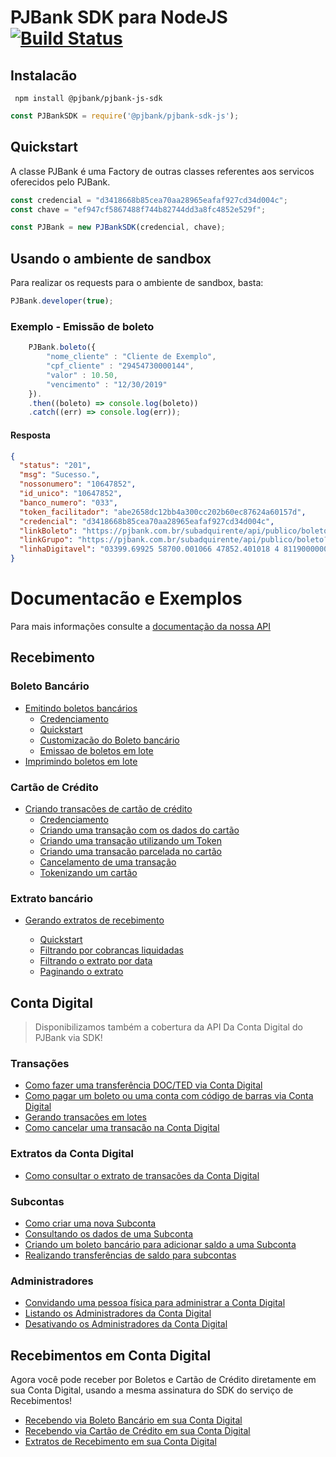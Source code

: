 # PJBank SDK para NodeJS   [![Build Status](https://travis-ci.org/pjbank/pjbank-js-sdk.svg?branch=master)](http://travis-ci.org/pjbank/pjbank-js-sdk)

## Instalacão

```
 npm install @pjbank/pjbank-js-sdk
```

```javascript
const PJBankSDK = require('@pjbank/pjbank-sdk-js');
```

## Quickstart

A classe PJBank é uma Factory de outras classes referentes aos servicos oferecidos pelo PJBank.

```javascript
const credencial = "d3418668b85cea70aa28965eafaf927cd34d004c";
const chave = "ef947cf5867488f744b82744dd3a8fc4852e529f";

const PJBank = new PJBankSDK(credencial, chave);
```

## Usando o ambiente de sandbox

Para realizar os requests para o ambiente de sandbox, basta:

```javascript
PJBank.developer(true);
```

### Exemplo - Emissão de boleto

```javascript
    PJBank.boleto({
        "nome_cliente" : "Cliente de Exemplo",
        "cpf_cliente" : "29454730000144",
        "valor" : 10.50,
        "vencimento" : "12/30/2019"
    }).    
    .then((boleto) => console.log(boleto))
    .catch((err) => console.log(err));

```

#### Resposta 

```json
{ 
  "status": "201",
  "msg": "Sucesso.",
  "nossonumero": "10647852",
  "id_unico": "10647852",
  "banco_numero": "033",
  "token_facilitador": "abe2658dc12bb4a300cc202b60ec87624a60157d",
  "credencial": "d3418668b85cea70aa28965eafaf927cd34d004c",
  "linkBoleto": "https://pjbank.com.br/subadquirente/api/publico/boleto?i=ac0e56cb6327716148026058dbd766405a956b81",
  "linkGrupo": "https://pjbank.com.br/subadquirente/api/publico/boleto?g=cea7286b0db4f1f950ed9725bcfad201f7e60e87",
  "linhaDigitavel": "03399.69925 58700.001066 47852.401018 4 81190000005050" 
}
```

# Documentacão e Exemplos

Para mais informações consulte a [documentação da nossa API](http://docs.pjbank.com.br)

## Recebimento

### Boleto Bancário 

* [Emitindo boletos bancários](docs/Recebimento/EmitirBoletoBancario.md) 
    * [Credenciamento](docs/Recebimento/EmitirBoletoBancario.md#Credenciamento)
    * [Quickstart](docs/Recebimento/EmitirBoletoBancario.md#Quickstart-com-o-Boleto-bancário)
    * [Customizacão do Boleto bancário](docs/Recebimento/EmitirBoletoBancario.md#Customizacao-do-Boleto-bancário)
    * [Emissao de boletos em lote](docs/Recebimento/EmitirBoletoBancario.md#Emissao-de-boletos-em-lotes)
* [Imprimindo boletos em lote](docs/Recebimento/ImpressaoBoletosEmLote.md)


### Cartão de Crédito 

* [Criando transacões de cartão de crédito](docs/Recebimento/TransacaoDeCartao.md) 
    * [Credenciamento](docs/Recebimento/TransacaoDeCartao.md#Credenciamento)
    * [Criando uma transação com os dados do cartão](docs/Recebimento/TransacaoDeCartao.md#quickstart-rapido)
    * [Criando uma transação utilizando um Token](docs/Recebimento/TransacaoDeCartao.md#gerando-uma-transacao-utilizando-um-token)
    
    * [Criando uma transacão parcelada no cartão](docs/Recebimento/TransacaoDeCartao.md#gerando-uma-transação-parcelada-no-cartão)
    * [Cancelamento de uma transação](docs/Recebimento/TransacaoDeCartao.md#cancelamento-de-uma-transacao)
    * [Tokenizando um cartão](docs/Recebimento/TransacaoDeCartao.md#tokenizando-um-cartao-de-credito)


### Extrato bancário

* [Gerando extratos de recebimento](docs/Recebimento/ExtratoBancario.md)

    * [Quickstart](docs/Recebimento/ExtratoBancario.md#quickstart-do-extrato)
    * [Filtrando por cobrancas liquidadas](docs/Recebimento/ExtratoBancario.md#filtrando-somente-por-cobrancas-liquidadas-no-extrato)
    * [Filtrando o extrato por data](docs/Recebimento/ExtratoBancario.md#filtrando-o-extrato-por-data)
    * [Paginando o extrato](docs/Recebimento/ExtratoBancario.md#paginando-o-extrato)


## Conta Digital 

> Disponibilizamos também a cobertura da API Da Conta Digital do PJBank via SDK! 


### Transações 

* [Como fazer uma transferência DOC/TED via Conta Digital](docs/ContaDigital/Transacoes.md#Gerando-uma-transacao-via-DOC/TED)
* [Como pagar um boleto ou uma conta com código de barras via Conta Digital](docs/ContaDigital/Transacoes.md#Pagando-uma-despesa-de-Linha-Digitavel)
* [Gerando transacões em lotes](docs/ContaDigital/Transacoes.md#Gerando-transacoes-em-lotes)
* [Como cancelar uma transacão na Conta Digital](docs/ContaDigital/Transacoes.md#Cancelando-transacoes-na-Conta-Digital)


### Extratos da Conta Digital

* [Como consultar o extrato de transacões da Conta Digital](docs/ContaDigital/Transacoes.md#Gerando-um-extrato-de-transacoes)


### Subcontas

* [Como criar uma nova Subconta](docs/ContaDigital/Subcontas.md#Criando-uma-Subconta)
* [Consultando os dados de uma Subconta](docs/ContaDigital/Subcontas.md#Consultando-os-dados-de-uma-Subconta)
* [Criando um boleto bancário para adicionar saldo a uma Subconta](docs/ContaDigital/Subcontas.md#Criando-um-boleto-bancario-para-adicionar-saldo-a-uma-subconta)
* [Realizando transferências de saldo para subcontas](docs/ContaDigital/Subcontas.md#Realizando-uma-transferência-de-saldo-para-uma-Subconta)


### Administradores

* [Convidando uma pessoa física para administrar a Conta Digital](docs/ContaDigital/Administradores.md#Convidando-uma-pessoa-física-para-administrar-a-Conta-Digital)
* [Listando os Administradores da Conta Digital](docs/ContaDigital/Administradores.md#Listando-os-Administradores-da-Conta-Digital)
* [Desativando os Administradores da Conta Digital](docs/ContaDigital/Administradores.md#Desativando-um-Administrador-da-Conta-Digital)



## Recebimentos em Conta Digital

Agora você pode receber por Boletos e Cartão de Crédito diretamente em sua Conta Digital, usando a mesma assinatura do SDK do serviço de Recebimentos!

* [Recebendo via Boleto Bancário em sua Conta Digital](docs/ContaDigital/Recebimento/Boleto.md)
* [Recebendo via Cartão de Crédito em sua Conta Digital](docs/ContaDigital/Recebimento/Cartao.md)
* [Extratos de Recebimento em sua Conta Digital](docs/ContaDigital/Recebimento/Extrato.md)

